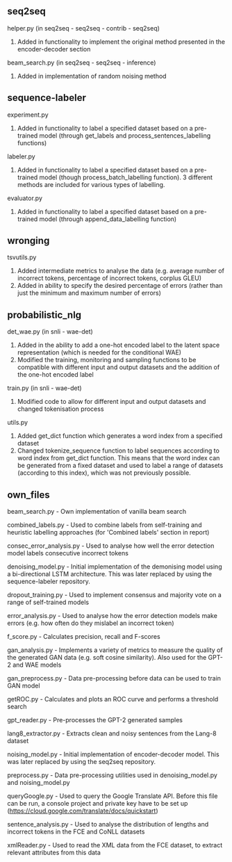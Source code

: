 ## seq2seq ##

helper.py (in seq2seq - seq2seq - contrib - seq2seq) 
1.	Added in functionality to implement the original method presented in the encoder-decoder section 

beam_search.py (in seq2seq - seq2seq - inference)
1.	Added in implementation of random noising method 

## sequence-labeler ##

experiment.py 
1. 	Added in functionality to label a specified dataset based on a pre-trained model (through get_labels and process_sentences_labelling functions)

labeler.py
1. 	Added in functionality to label a specified dataset based on a pre-trained model (though process_batch_labelling function). 3 different methods are included for various types of labelling.

evaluator.py
1.	Added in functionality to label a specified dataset based on a pre-trained model (through append_data_labelling function) 

## wronging ## 

tsvutils.py
1.	Added intermediate metrics to analyse the data (e.g. average number of incorrect tokens, percentage of incorrect tokens, corplus GLEU)
2.	Added in ability to specify the desired percentage of errors (rather than just the minimum and maximum number of errors) 

## probabilistic_nlg ##

det_wae.py (in snli - wae-det) 
1.	Added in the ability to add a one-hot encoded label to the latent space representation (which is needed for the conditional WAE)
2.	Modified the training, monitoring and sampling functions to be compatible with different input and output datasets and the addition of the one-hot encoded label 

train.py (in snli - wae-det)
1.	Modified code to allow for different input and output datasets and changed tokenisation process 

utils.py
1.	Added get_dict function which generates a word index from a specified dataset
2.	Changed tokenize_sequence function to label sequences according to word index from get_dict function. This means that the word index can be generated from a fixed dataset and used to label a range of datasets (according to this index), which was not previously possible.  	

## own_files ## 

beam_search.py - Own implementation of vanilla beam search 

combined_labels.py - Used to combine labels from self-training and heuristic labelling approaches (for 'Combined labels' section in report) 

consec_error_analysis.py - Used to analyse how well the error detection model labels consecutive incorrect tokens 

denoising_model.py - Initial implementation of the demonising model using a bi-directional LSTM architecture. This was later replaced by using the sequence-labeler repository. 

dropout_training.py - Used to implement consensus and majority vote on a range of self-trained models 

error_analysis.py - Used to analyse how the error detection models make errors (e.g. how often do they mislabel an incorrect token) 

f_score.py - Calculates precision, recall and F-scores

gan_analysis.py - Implements a variety of metrics to measure the quality of the generated GAN data (e.g. soft cosine similarity). Also used for the GPT-2 and WAE models 

gan_preprocess.py - Data pre-processing before data can be used to train GAN model

getROC.py - Calculates and plots an ROC curve and performs a threshold search 

gpt_reader.py - Pre-processes the GPT-2 generated samples

lang8_extractor.py - Extracts clean and noisy sentences from the Lang-8 dataset

noising_model.py - Initial implementation of encoder-decoder model. This was later replaced by using the seq2seq repository.

preprocess.py - Data pre-processing utilities used in denoising_model.py and noising_model.py 

queryGoogle.py - Used to query the Google Translate API. Before this file can be run, a console project and private key have to be set up (https://cloud.google.com/translate/docs/quickstart) 

sentence_analysis.py - Used to analyse the distribution of lengths and incorrect tokens in the FCE and CoNLL datasets 

xmlReader.py - Used to read the XML data from the FCE dataset, to extract relevant attributes from this data 







